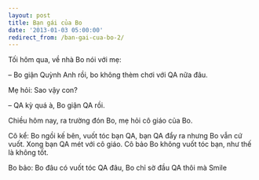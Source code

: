 ```yaml
---
layout: post
title: Bạn gái của Bo
date: '2013-01-03 05:00:00'
redirect_from: /ban-gai-cua-bo-2/
---
```




Tối hôm qua, về nhà Bo nói với mẹ:

– Bo giận Quỳnh Anh rồi, bo không thèm chơi với QA nữa đâu.

Mẹ hỏi: Sao vậy con?

– QA kỳ quá à, Bo giận QA rồi.

Chiều hôm nay, ra trường đón Bo, mẹ hỏi cô giáo của Bo.

Cô kể: Bo ngồi kế bên, vuốt tóc bạn QA, bạn QA đẩy ra nhưng Bo vẫn cứ vuốt. Xong bạn QA mét với cô giáo. Cô bảo Bo không vuốt tóc bạn, như thế là không tốt.

Bo bảo: Bo đâu có vuốt tóc QA đâu, Bo chỉ sờ đầu QA thôi mà Smile
